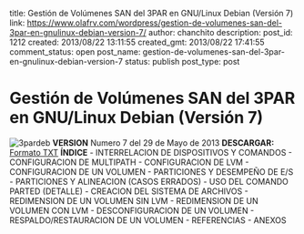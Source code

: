 title: Gestión de Volúmenes SAN del 3PAR en GNU/Linux Debian (Versión 7)
link: https://www.olafrv.com/wordpress/gestion-de-volumenes-san-del-3par-en-gnulinux-debian-version-7/
author: chanchito
description: 
post_id: 1212
created: 2013/08/22 13:11:55
created_gmt: 2013/08/22 17:41:55
comment_status: open
post_name: gestion-de-volumenes-san-del-3par-en-gnulinux-debian-version-7
status: publish
post_type: post

# Gestión de Volúmenes SAN del 3PAR en GNU/Linux Debian (Versión 7)

![3pardeb](https://www.olafrv.com/wordpress/wp-content/uploads/2013/08/3pardeb-251x300.png) **VERSION** Numero 7 del 29 de Mayo de 2013 **DESCARGAR:** [Formato TXT](https://www.olafrv.com/wordpress/wp-content/uploads/2013/08/hp_3par_with_debian_v7.txt) **ÍNDICE** \- INTERRELACION DE DISPOSITIVOS Y COMANDOS \- CONFIGURACION DE MULTIPATH \- CONFIGURACION DE LVM \- CONFIGURACION DE UN VOLUMEN \- PARTICIONES Y DESEMPEÑO DE E/S \- PARTICIONES Y ALINEACION (CASOS ERRADOS) \- USO DEL COMANDO PARTED (DETALLE) \- CREACION DEL SISTEMA DE ARCHIVOS \- REDIMENSION DE UN VOLUMEN SIN LVM \- REDIMENSION DE UN VOLUMEN CON LVM \- DESCONFIGURACION DE UN VOLUMEN \- RESPALDO/RESTAURACION DE UN VOLUMEN \- REFERENCIAS \- ANEXOS